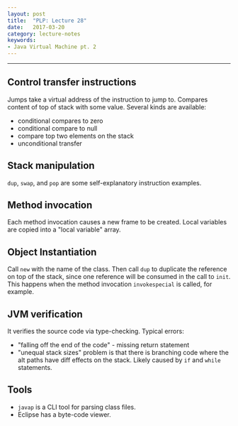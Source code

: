 ```yaml
---
layout: post
title:  "PLP: Lecture 28"
date:   2017-03-20
category: lecture-notes
keywords:
- Java Virtual Machine pt. 2
---
```

---
## Control transfer instructions

Jumps take a virtual address of the instruction to jump to. Compares content of top of stack with some value. Several kinds are available:

* conditional compares to zero
* conditional compare to null
* compare top two elements on the stack
* unconditional transfer

## Stack manipulation

`dup`, `swap`, and `pop` are some self-explanatory instruction examples. 

## Method invocation

Each method invocation causes a new frame to be created. Local variables are copied into a "local variable" array.

## Object Instantiation

Call `new` with the name of the class. Then call `dup` to duplicate the reference on top of the stack, since one reference will be consumed in the call to `init`. This happens when the method invocation `invokespecial` is called, for example.

## JVM verification

It verifies the source code via type-checking. Typical errors:

* "falling off the end of the code" - missing return statement
* "unequal stack sizes" problem is that there is branching code where the alt paths have diff effects on the stack. Likely caused by `if` and `while` statements.

## Tools

* `javap` is a CLI tool for parsing class files. 
* Eclipse has a byte-code viewer.